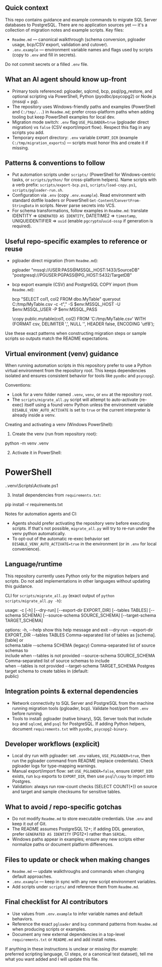 ## Quick context

This repo contains guidance and example commands to migrate SQL Server databases to PostgreSQL. There are no application sources yet — it's a collection of migration notes and example scripts. Key files:

- `Readme.md` — canonical walkthrough (schema conversion, pgloader usage, bcp/CSV export, validation and cutover).
- `.env.example` — environment variable names and flags used by scripts (copy to `.env` and fill in secrets).

Do not commit secrets or a filled `.env` file.

## What an AI agent should know up-front

- Primary tools referenced: pgloader, sqlcmd, bcp, psql/pg_restore, and optional scripting via PowerShell, Python (pyodbc/psycopg2) or Node.js (mssql + pg).
- The repository uses Windows-friendly paths and examples (PowerShell and `C:/tmp/...`) in `Readme.md`; prefer cross-platform paths when adding tooling but keep PowerShell examples for local dev.
- Migration mode switch: `.env` flag `USE_PGLOADER=true` (pgloader direct migration) vs `false` (CSV export/import flow). Respect this flag in any scripts you add.
- Temporary export directory: `.env` variable `EXPORT_DIR` (example `C:/tmp/migration_exports`) — scripts must honor this and create it if missing.

## Patterns & conventions to follow

- Put automation scripts under `scripts/` (PowerShell for Windows-centric tasks, or `scripts/python/` for cross-platform helpers). Name scripts with a verb prefix: `scripts/export-bcp.ps1`, `scripts/load-copy.ps1`, `scripts/pgloader-run.sh`.
- Configuration via `.env` (copy `.env.example`). Read environment with standard dotfile loaders or PowerShell `Get-Content`/`ConvertFrom-StringData` in scripts. Never parse secrets into VCS.
- For schema transformations, follow examples in `Readme.md`: translate IDENTITY => `GENERATED AS IDENTITY`, DATETIME2 => `timestamp`, UNIQUEIDENTIFIER => `uuid` (enable `pgcrypto`/`uuid-ossp` if generation is required).

## Useful repo-specific examples to reference or reuse

- pgloader direct migration (from `Readme.md`):

  pgloader "mssql://USER:PASS@MSSQL_HOST:1433/SourceDB" "postgresql://PGUSER:PGPASS@PG_HOST:5432/TargetDB"

- bcp export example (CSV) and PostgreSQL COPY import (from `Readme.md`):

  bcp "SELECT col1, col2 FROM dbo.MyTable" queryout C:/tmp/MyTable.csv -c -t"," -S $env:MSSQL_HOST -U $env:MSSQL_USER -P $env:MSSQL_PASS

  \copy public.mytable(col1, col2) FROM 'C:/tmp/MyTable.csv' WITH (FORMAT csv, DELIMITER ',', NULL '', HEADER false, ENCODING 'utf8');

Use these exact patterns when constructing migration steps or sample scripts so outputs match the README expectations.

## Virtual environment (venv) guidance

When running automation scripts in this repository prefer to use a Python virtual environment from the repository root.
This keeps dependencies isolated and ensures consistent behavior for tools like `pyodbc` and `psycopg2`.

Conventions:
- Look for a venv folder named `.venv`, `venv`, or `env` at the repository root.
- The `scripts/migrate_all.py` script will attempt to auto-activate (re-exec) itself using a found venv Python unless
  the environment variable `DISABLE_VENV_AUTO_ACTIVATE` is set to `true` or the current interpreter is already inside a venv.

Creating and activating a venv (Windows PowerShell):

1. Create the venv (run from repository root):

  python -m venv .venv

2. Activate it in PowerShell:

  # PowerShell
  .\.venv\Scripts\Activate.ps1

3. Install dependencies from `requirements.txt`:

  pip install -r requirements.txt

Notes for automation agents and CI:
- Agents should prefer activating the repository venv before executing scripts. If that's not possible, `migrate_all.py` will try
  to re-run under the venv python automatically.
- To opt-out of the automatic re-exec behavior set `DISABLE_VENV_AUTO_ACTIVATE=true` in the environment (or in `.env` for local convenience).

## Language/runtime

This repository currently uses Python only for the migration helpers and scripts. Do not add implementations in other languages without updating this guidance.

CLI for `scripts/migrate_all.py` (exact output of `python scripts/migrate_all.py -h`):

usage: -c [-h] [--dry-run] [--export-dir EXPORT_DIR] [--tables TABLES]
          [--schema SCHEMA] [--source-schema SOURCE_SCHEMA]
          [--target-schema TARGET_SCHEMA]

options:
  -h, --help            show this help message and exit
  --dry-run
  --export-dir EXPORT_DIR
  --tables TABLES       Comma-separated list of tables as [schema].[table] or  
                        schema.table
  --schema SCHEMA       (legacy) Comma-separated list of source schemas to     
                        include when --tables is not provided
  --source-schema SOURCE_SCHEMA
                        Comma-separated list of source schemas to include      
                        when --tables is not provided
  --target-schema TARGET_SCHEMA
                        Postgres target schema to create tables in (default:   
                        public)



## Integration points & external dependencies

- Network connectivity to SQL Server and PostgreSQL from the machine running migration tools (pgloader, bcp). Validate host/port from `.env` before running.
- Tools to install: pgloader (native binary), SQL Server tools that include `bcp` and `sqlcmd`, and `psql` for PostgreSQL. If adding Python helpers, document `requirements.txt` with `pyodbc`, `psycopg2-binary`.

## Developer workflows (explicit)

- Local dry run with pgloader: set `.env` values, `USE_PGLOADER=true`, then run the pgloader command from README (replace credentials). Check pgloader logs for type-mapping warnings.
- Manual export/import flow: set `USE_PGLOADER=false`, ensure `EXPORT_DIR` exists, run `bcp` exports to `EXPORT_DIR`, then use `psql`/`\copy` to import into Postgres.
- Validation: always run row-count checks (SELECT COUNT(*)) on source and target and sample checksums for sensitive tables.

## What to avoid / repo-specific gotchas

- Do not modify `Readme.md` to store executable credentials. Use `.env` and keep it out of Git.
- The README assumes PostgreSQL 12+; if adding DDL generation, prefer `GENERATED AS IDENTITY` (PG12+) rather than `SERIAL`.
- Windows paths appear in examples; ensure any new scripts either normalize paths or document platform differences.

## Files to update or check when making changes

- `Readme.md` — update walkthroughs and commands when changing default approaches.
- `.env.example` — keep in sync with any new script environment variables.
- Add scripts under `scripts/` and reference them from `Readme.md`.

## Final checklist for AI contributors

- Use values from `.env.example` to infer variable names and default behaviors.
- Reference the exact `pgloader` and `bcp` command patterns from `Readme.md` when producing scripts or examples.
- Document any new external dependencies in a top-level `requirements.txt` or `README.md` and add install notes.

If anything in these instructions is unclear or missing (for example: preferred scripting language, CI steps, or a canonical test dataset), tell me what you want added and I will update this file.
